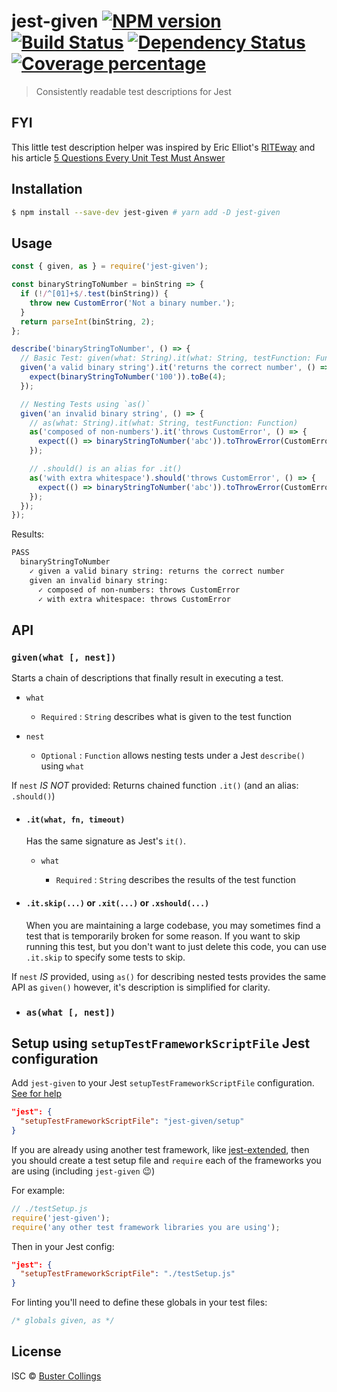 # jest-given [![NPM version][npm-image]][npm-url] [![Build Status][travis-image]][travis-url] [![Dependency Status][daviddm-image]][daviddm-url] [![Coverage percentage][coveralls-image]][coveralls-url]

> Consistently readable test descriptions for Jest

## FYI

This little test description helper was inspired by Eric Elliot's [RITEway](https://github.com/ericelliott/riteway)
and his article [5 Questions Every Unit Test Must Answer](https://medium.com/javascript-scene/what-every-unit-test-needs-f6cd34d9836d)

## Installation

```sh
$ npm install --save-dev jest-given # yarn add -D jest-given
```

## Usage

```js
const { given, as } = require('jest-given');

const binaryStringToNumber = binString => {
  if (!/^[01]+$/.test(binString)) {
    throw new CustomError('Not a binary number.');
  }
  return parseInt(binString, 2);
};

describe('binaryStringToNumber', () => {
  // Basic Test: given(what: String).it(what: String, testFunction: Function)
  given('a valid binary string').it('returns the correct number', () => {
    expect(binaryStringToNumber('100')).toBe(4);
  });

  // Nesting Tests using `as()`
  given('an invalid binary string', () => {
    // as(what: String).it(what: String, testFunction: Function)
    as('composed of non-numbers').it('throws CustomError', () => {
      expect(() => binaryStringToNumber('abc')).toThrowError(CustomError);
    });

    // .should() is an alias for .it()
    as('with extra whitespace').should('throws CustomError', () => {
      expect(() => binaryStringToNumber('abc')).toThrowError(CustomError);
    });
  });
});
```

Results:

```sh
PASS
  binaryStringToNumber
    ✓ given a valid binary string: returns the correct number
    given an invalid binary string:
      ✓ composed of non-numbers: throws CustomError
      ✓ with extra whitespace: throws CustomError
```

## API

### `given(what [, nest])`

Starts a chain of descriptions that finally result in executing a test.

- `what`

  - `Required` : `String` describes what is given to the test function

- `nest`

  - `Optional` : `Function` allows nesting tests under a Jest `describe()` using `what`

If `nest` _IS NOT_ provided: Returns chained function `.it()` (and an alias: `.should()`)

- #### `.it(what, fn, timeout)`

  Has the same signature as Jest's `it()`.

  - `what`

    - `Required` : `String` describes the results of the test function

- #### `.it.skip(...)` or `.xit(...)` or `.xshould(...)`

  When you are maintaining a large codebase, you may sometimes find a test that is temporarily broken for some reason. If you want to skip running this test, but you don't want to just delete this code, you can use `.it.skip` to specify some tests to skip.

If `nest` _IS_ provided, using `as()` for describing nested tests provides
the same API as `given()` however, it's description is simplified for clarity.

- ### `as(what [, nest])`

## Setup using `setupTestFrameworkScriptFile` Jest configuration

Add `jest-given` to your Jest `setupTestFrameworkScriptFile` configuration. [See for help](https://facebook.github.io/jest/docs/en/configuration.html#setuptestframeworkscriptfile-string)

```json
"jest": {
  "setupTestFrameworkScriptFile": "jest-given/setup"
}
```

If you are already using another test framework, like [jest-extended](https://github.com/jest-community/jest-extended), then you should create a test setup file and `require` each of the frameworks you are using (including `jest-given` 😉)

For example:

```js
// ./testSetup.js
require('jest-given');
require('any other test framework libraries you are using');
```

Then in your Jest config:

```json
"jest": {
  "setupTestFrameworkScriptFile": "./testSetup.js"
}
```

For linting you'll need to define these globals in your test files:

```js
/* globals given, as */
```

## License

ISC © [Buster Collings]()

[npm-image]: https://badge.fury.io/js/jest-given.svg
[npm-url]: https://npmjs.org/package/jest-given
[travis-image]: https://travis-ci.org/busterc/jest-given.svg?branch=master
[travis-url]: https://travis-ci.org/busterc/jest-given
[daviddm-image]: https://david-dm.org/busterc/jest-given.svg?theme=shields.io
[daviddm-url]: https://david-dm.org/busterc/jest-given
[coveralls-image]: https://coveralls.io/repos/busterc/jest-given/badge.svg
[coveralls-url]: https://coveralls.io/r/busterc/jest-given

